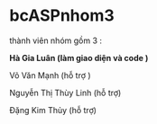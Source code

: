 # bcASPnhom3
thành viên nhóm gồm 3 :
<p><b>Hà Gia Luân (làm giao diện và code )</b></p>
<p>Võ Văn Mạnh (hỗ trợ )</p>
<p>Nguyễn Thị Thùy Linh (hỗ trợ)</p>
<p>Đặng Kim Thủy (hỗ trợ)</p>
